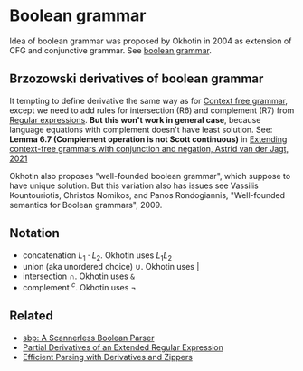 # Boolean grammar

Idea of boolean grammar was proposed by Okhotin in 2004 as extension of CFG and conjunctive grammar. See [boolean grammar](https://www.sciencedirect.com/science/article/pii/S0890540104001075).

## Brzozowski derivatives of boolean grammar

It tempting to define derivative the same way as for [Context free grammar](./Context%20free%20grammar.md), except we need to add rules for intersection (R6) and complement (R7) from [Regular expressions](./Regular%20expressions.md). **But this won't work in general case**, because language equations with complement doesn't have least solution. See: **Lemma 6.7 (Complement operation is not Scott continuous)** in  [Extending context-free grammars with conjunction and negation, Astrid van der Jagt, 2021](https://www.cs.ru.nl/bachelors-theses/2021/Astrid_van_der_Jagt___4571037___Extending_context-free_grammars_with_conjunction_and_negation.pdf)

Okhotin also proposes "well-founded boolean grammar", which suppose to have unique solution. But this variation also has issues see Vassilis Kountouriotis, Christos Nomikos, and Panos Rondogiannis, "Well-founded semantics for Boolean grammars", 2009.

## Notation

- concatenation $L_1 \cdot L_2$. Okhotin uses $L_1L_2$
- union (aka unordered choice) $\cup$. Okhotin uses $|$
- intersection $\cap$. Okhotin uses `&`
- complement $^c$. Okhotin uses $\lnot$

## Related

- [sbp: A Scannerless Boolean Parser](http://www.megacz.com/berkeley/research/papers/megacz,adam-sbp.a.scannerless.boolean.parser.pdf)
- [Partial Derivatives of an Extended Regular Expression](https://www.researchgate.net/publication/220836274_Partial_Derivatives_of_an_Extended_Regular_Expression)
- [Efficient Parsing with Derivatives and Zippers](https://infoscience.epfl.ch/record/287059?ln=en)